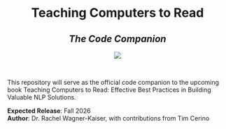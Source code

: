 <h1 align="center">Teaching Computers to Read</h1>
<h2 align="center"><em>The Code Companion</em></h2>

<p align="center">
  <img src="https://img.shields.io/badge/Status-Coming%20Fall%202026-orange?style=for-the-badge&logo=readthedocs" />
</p>

<br/>

This repository will serve as the official code companion to the upcoming book Teaching Computers to Read: Effective Best Practices in Building Valuable NLP Solutions. 

**Expected Release**: Fall 2026  
**Author**: Dr. Rachel Wagner-Kaiser, with contributions from Tim Cerino
